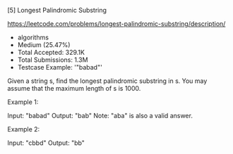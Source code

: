 [5] Longest Palindromic Substring  

https://leetcode.com/problems/longest-palindromic-substring/description/

* algorithms
* Medium (25.47%)
* Total Accepted:    329.1K
* Total Submissions: 1.3M
* Testcase Example:  '"babad"'

Given a string s, find the longest palindromic substring in s. You may assume that the maximum length of s is 1000.

Example 1:


Input: "babad"
Output: "bab"
Note: "aba" is also a valid answer.


Example 2:


Input: "cbbd"
Output: "bb"


